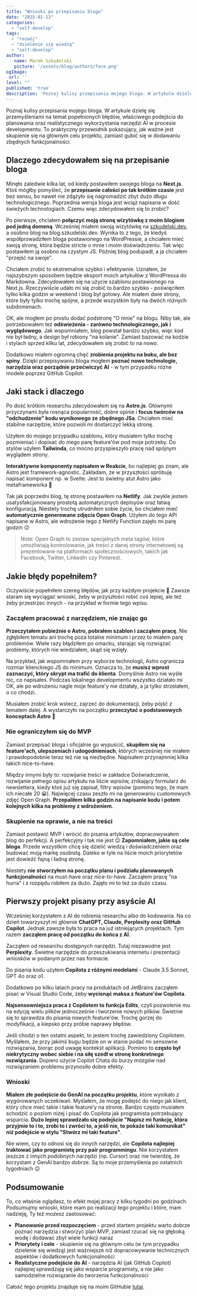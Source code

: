 ```yaml
---
title: "Wnioski po przepisaniu bloga"
date: "2025-01-13"
categories: 
  - "self-develop"
tags: 
  - "rozwój"
  - "dzielenie się wiedzą"
  - "self-develop"
author:
   name: Marek Szkudelski
   picture: '/assets/blog/authors/face.png'
ogImage:
 url: ''
level: ""
published: 'true'
description: 'Poznaj kulisy przepisania mojego bloga. W artykule dzielę się przemyśleniami na temat popełnionych błędów, właściwego podejścia do planowania oraz realistycznego wykorzystania narzędzi AI w procesie developmentu. To praktyczny przewodnik pokazujący, jak ważne jest skupienie się na głównym celu projektu, zamiast gubić się w dodawaniu zbędnych funkcjonalności.'
---
```


Poznaj kulisy przepisania mojego bloga. W artykule dzielę się przemyśleniami na temat popełnionych błędów, właściwego podejścia do planowania oraz realistycznego wykorzystania narzędzi AI w procesie developmentu. To praktyczny przewodnik pokazujący, jak ważne jest skupienie się na głównym celu projektu, zamiast gubić się w dodawaniu zbędnych funkcjonalności.

## Dlaczego zdecydowałem się na przepisanie bloga

Minęło zaledwie kilka lat, od kiedy postawiłem swojego bloga na **Next.js**. Ktoś mógłby pomyśleć, że **przepisanie całości po tak krótkim czasie** jest bez sensu, bo nawet nie zdążyło się nagromadzić zbyt dużo długu technologicznego. Poprzednia wersja bloga jest wciąż napisana w dość świeżych technologiach. Czemu więc zdecydowałem się to zrobić?

Po pierwsze, chciałem **połączyć moją stronę wizytówkę z moim blogiem pod jedną domeną**. Wcześniej miałem swoją wizytówkę na [szkudelski.dev](http://szkudelski.dev), a osobno blog na blog.szkudelski.dev. Wynika to z tego, że kiedyś współprowadziłem bloga postawionego na WordPressie, a chciałem mieć swoją stronę, która będzie stricte o mnie i moim doświadczeniu. Tak więc postawiłem ją osobno na czystym JS. Później blog podupadł, a ja chciałem "przejść na swoje".

Chciałem zrobić to ekstremalnie szybko i efektywnie. Uznałem, że najszybszym sposobem będzie eksport moich artykułów z WordPressa do Markdowna. Zdecydowałem się na użycie szablonu postawionego na Next.js. Rzeczywiście udało mi się zrobić to bardzo szybko - poświęciłem tylko kilka godzin w weekend i blog był gotowy. Ale miałem dwie strony, które były tylko trochę spójne, a przede wszystkim były na dwóch różnych subdomenach.

OK, ale mogłem po prostu dodać podstronę "O mnie" na blogu. Niby tak, ale potrzebowałem też **odświeżenia - zarówno technologicznego, jak i wyglądowego**. Jak wspomniałem, blog powstał bardzo szybko, więc kod nie był ładny, a design był robiony "na kolanie". Zamiast bazować na kodzie i stylach sprzed kilku lat, zdecydowałem się zrobić to na nowo.

Dodatkowo miałem ogromną chęć **zrobienia projektu na boku, ale bez spiny**. Dzięki przepisywaniu bloga mogłem **poznać nowe technologie, narzędzia oraz porządnie przećwiczyć AI** - w tym przypadku różne modele poprzez GitHub Copilot.

## Jaki stack i dlaczego

Po dość krótkim researchu zdecydowałem się na **Astro.js**. Głównymi przyczynami była rosnąca popularność, dobre opinie i **focus twórców na "odchudzenie" kodu wynikowego ze zbędnego JSa**. Chciałem mieć stabilne narzędzie, które pozwoli mi dostarczyć lekką stronę.

Użyłem do mojego przypadku szablonu, który musiałem tylko trochę pozmieniać i dopisać do niego parę feature'ów pod moje potrzeby. Do stylów użyłem **Tailwinda**, co mocno przyspieszyło pracę nad spójnym wyglądem strony.

**Interaktywne komponenty napisałem w Reakcie**, bo najlepiej go znam, ale Astro jest framework-agnostic. Zakładam, że w przyszłości spróbuję napisać komponent np. w Svelte. Jest to świetny atut Astro jako metaframeworka 🙂

Tak jak poprzedni blog, tę stronę postawiłem na **Netlify**. Jak zwykle jestem usatysfakcjonowany prostotą automatycznych deployów oraz łatwą konfiguracją. Niestety trochę utrudniłem sobie życie, bo chciałem mieć **automatycznie generowane zdjęcia Open Graph**. Użyłem do tego API napisane w Astro, ale wdrożenie tego z Netlify Function zajęło mi parę godzin 😕

> Note: Open Graph to zestaw specjalnych meta tagów, które umożliwiają kontrolowanie, jak treści z danej strony internetowej są prezentowane na platformach społecznościowych, takich jak Facebook, Twitter, LinkedIn czy Pinterest.

## Jakie błędy popełniłem?

Oczywiście popełniłem szereg błędów, jak przy każdym projekcie 🙂 Zawsze staram się wyciągać wnioski, żeby w przyszłości robić coś lepiej, ale też żeby przestrzec innych - na przykład w formie tego wpisu.

### Zacząłem pracować z narzędziem, nie znając go

**Przeczytałem pobieżnie o Astro, pobrałem szablon i zacząłem pracę**. Nie zgłębiłem tematu ani trochę poza totalne minimum i przez to miałem parę problemów. Wiele razy błądziłem po omacku, starając się rozwiązać problemy, których nie wiedziałem, skąd się wzięły. 

Na przykład, jak wspomniałem przy wyborze technologii, Astro ogranicza rozmiar klienckiego JS do minimum. Oznacza to, że **musisz wprost zaznaczyć, który skrypt ma trafić do klienta**. Domyślnie Astro nie wyśle nic, co napisałeś. Podczas lokalnego developmentu wszystko działało mi OK, ale po wdrożeniu nagle moje feature'y nie działały, a ja tylko strzelałem, o co chodzi.

Musiałem zrobić krok wstecz, zajrzeć do dokumentacji, żeby pójść z tematem dalej. A wystarczyło na początku **przeczytać o podstawowych konceptach Astro** 🙂

### Nie ograniczyłem się do MVP

Zamiast przepisać bloga i oficjalnie go wypuścić, **skupiłem się na feature'ach, ulepszeniach i udogodnieniach**, których wcześniej nie miałem i prawdopodobnie teraz też nie są niezbędne. Napisałem przynajmniej kilka takich nice-to-have. 

Między innymi były to: rozwijanie treści w zakładce Doświadczenie, rozwijanie pełnego opisu artykułu na liście wpisów, znikający formularz do newslettera, kiedy ktoś już się zapisał, filtry wpisów (pomimo tego, że mam ich niecałe 20 😀). Najwięcej czasu zeszło mi na generowaniu customowych zdjęć Open Graph. **Przepaliłem kilka godzin na napisanie kodu i potem kolejnych kilka na problemy z wdrożeniem**. 

### Skupienie na oprawie, a nie na treści

Zamiast postawić MVP i wrócić do pisania artykułów, dopracowywałem blog do perfekcji. A perfekcyjny i tak nie jest 😉 **Zapomniałem, jakie są cele bloga**. Przede wszystkim chcę się dzielić wiedzą i doświadczeniem oraz budować moją markę osobistą. Daleko w tyle na liście moich priorytetów jest dowieźć fajną i ładną stronę.

Niestety **nie stworzyłem na początku planu i podziału planowanych funkcjonalności** na must-have oraz nice-to-have. Zacząłem pracę "na hurra" i z rozpędu robiłem za dużo. Zajęło mi to też za dużo czasu.

## Pierwszy projekt pisany przy asyście AI

Wcześniej korzystałem z AI do robienia researchu albo do kodowania. Na co dzień towarzyszył mi głównie **ChatGPT, Claude, Perplexity oraz GitHub Copilot**. Jednak zawsze była to praca na już istniejących projektach. Tym razem **zacząłem pracę od początku do końca z AI**.

Zacząłem od researchu dostępnych narzędzi. Tutaj niezawodne jest **Perplexity**. Świetne narzędzie do przeszukiwania internetu i prezentacji wniosków w podanym przez nas formacie.

Do pisania kodu użyłem **Copilota z różnymi modelami** - Claude 3.5 Sonnet, GPT 4o oraz o1.

Dodatkowo po kilku latach pracy na produktach od JetBrains zacząłem pisać w Visual Studio Code, żeby **wycisnąć maksa z feature'ów Copilota**. 

**Najsensowniejsza praca z Copilotem to funkcja Edits**, czyli pozwolenie mu na edycję wielu plików jednocześnie i tworzenie nowych plików. Świetnie się to sprawdza do pisania nowych feature'ów. Trochę gorzej do modyfikacji, a kiepsko przy próbie naprawy błędów.

Jeśli chodzi o ten ostatni aspekt, to jestem trochę zawiedziony Copilotem. Myślałem, że przy jakimś bugu będzie on w stanie podać mi sensowne rozwiązania, biorąc pod uwagę kontekst aplikacji. Pomimo to **często był niekrytyczny wobec siebie i na siłę szedł w stronę konkretnego rozwiązania**. Dopiero użycie Copilot Chata do burzy mózgów nad rozwiązaniem problemu przynosiło dobre efekty.

### Wnioski

**Miałem złe podejście do GenAI na początku projektu**, które wynikało z wygórowanych oczekiwań. Myślałem, że mogę podejść do niego jak klient, który chce mieć takie i takie feature'y na stronie. Bardzo często musiałem schodzić o poziom niżej i pisać do Copilota jak programista potrzebujący wsparcia. **Dużo lepiej sprawdzało się podejście "Napisz mi funkcję, która przyjmie to i to, zrobi to i zwróci to, a jeśli nie, to pokaże taki komunikat" niż podejście w stylu "Stwórz mi taki feature"**.  

Nie wiem, czy to odnosi się do innych narzędzi, ale **Copilota najlepiej traktować jako programistę przy pair programmingu**. Nie korzystałem jeszcze z innych podobnych narzędzi (np. Cursor) oraz nie twierdzę, że korzystam z GenAI bardzo dobrze. Są to moje przemyślenia po ostatnich tygodniach 😉

## Podsumowanie

To, co właśnie oglądasz, to efekt mojej pracy z kilku tygodni po godzinach. Podsumujmy wnioski, które mam po realizacji tego projektu i które, mam nadzieję, Ty też możesz zastosować:

- **Planowanie przed rozpoczęciem** - przed startem projektu warto dobrze poznać narzędzia i stworzyć plan MVP, zamiast rzucać się na głęboką wodę i dodawać zbyt wiele funkcji naraz
- **Priorytety i cele** - skupienie się na głównym celu (w tym przypadku dzielenie się wiedzą) jest ważniejsze niż dopracowywanie technicznych aspektów i dodatkowych funkcjonalności
- **Realistyczne podejście do AI** - narzędzia AI (jak GitHub Copilot) najlepiej sprawdzają się jako wsparcie programisty, a nie jako samodzielne rozwiązanie do tworzenia funkcjonalności

Całość tego projektu znajduje się na moim GitHubie [tutaj](https://github.com/mszkudelski/blog2.0).